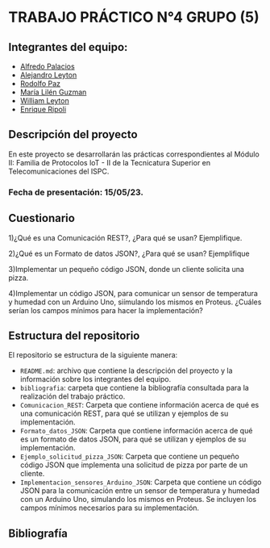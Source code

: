 # TRABAJO PRÁCTICO N°4 GRUPO (5)

## Integrantes del equipo:
- [Alfredo Palacios](https://github.com/alfredop37)
- [Alejandro Leyton](https://github.com/leytonale)
- [Rodolfo Paz](https://github.com/domi74)
- [María Lilén Guzman](https://github.com/lilenguzman01)
- [William Leyton](https://github.com/wleyton89)
- [Enrique Ripoli](https://github.com/enriqueripoli)

## Descripción del proyecto
En este proyecto se desarrollarán las prácticas correspondientes al Módulo II: Familia de Protocolos loT - II de la Tecnicatura Superior en Telecomunicaciones del ISPC.

### Fecha de presentación: 15/05/23.
## Cuestionario 
1)¿Qué es una Comunicación REST?, ¿Para qué se usan? Ejemplifique.

2)¿Qué es un Formato de datos JSON?, ¿Para qué se usan? Ejemplifique

3)Implementar un pequeño código JSON, donde un cliente solicita una
pizza.

4)Implementar un código JSON, para comunicar un sensor de temperatura
y humedad con un Arduino Uno, siímulando los mismos en Proteus.
¿Cuáles serían los campos mínimos para hacer la implementación?

## Estructura del repositorio
El repositorio se estructura de la siguiente manera:
- `README.md`: archivo que contiene la descripción del proyecto y la información sobre los integrantes del equipo.
- `bibliografia`: carpeta que contiene la bibliografía consultada para la realización del trabajo práctico.
- `Comunicacion_REST`: Carpeta que contiene información acerca de qué es una comunicación REST, para qué se utilizan y ejemplos de su implementación.
- `Formato_datos_JSON`: Carpeta que contiene información acerca de qué es un formato de datos JSON, para qué se utilizan y ejemplos de su implementación.
- `Ejemplo_solicitud_pizza_JSON`: Carpeta que contiene un pequeño código JSON que implementa una solicitud de pizza por parte de un cliente.
- `Implementacion_sensores_Arduino_JSON`: Carpeta que contiene un código JSON para la comunicación entre un sensor de temperatura y humedad con un Arduino Uno, simulando los mismos en Proteus. Se incluyen los campos mínimos necesarios para su implementación.





## Bibliografía

